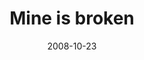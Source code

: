 ---
layout: base.njk
title : 'Mine is broken' 
view_title : 'Mine is broken' 
year : '2008' 
date : '2008-10-23' 
img_file : '/drawing/mineisbroken.png' 
html_file : 'mineisbroken' 
next_html : 'iforgottogetajob.html' 
year_order : '476' 
permalink : "title/{{html_file}}.html"
---